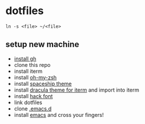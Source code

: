 # dotfiles
 `ln -s <file> ~/<file>`


## setup new machine

- [install gh](https://github.com/cli/cli#installation)
- clone this repo
- install iterm
- install [oh-my-zsh](https://ohmyz.sh/#install)
- install [spaceship theme](https://github.com/spaceship-prompt/spaceship-prompt)
- install [dracula theme for iterm](https://draculatheme.com/iterm) and import into iterm
- install [hack font](https://github.com/source-foundry/Hack)
- link dotfiles
- clone [.emacs.d](https://github.com/eriktaubeneck/.emacs.d)
- install [emacs](https://emacsformacosx.com/) and cross your fingers!
